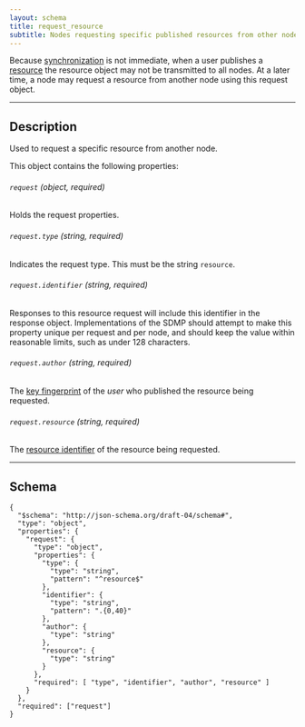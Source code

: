 ```yaml
---
layout: schema
title: request_resource
subtitle: Nodes requesting specific published resources from other nodes.
---
```



Because [synchronization](/synchronization) is not immediate, when a
user publishes a [resource](/resource) the resource object may not be
transmitted to all nodes. At a later time, a node may request a
resource from another node using this request object.

---

## Description

Used to request a specific resource from another node.

This object contains the following properties:

###### `request` *(object, required)*

Holds the request properties.

###### `request.type` *(string, required)*

Indicates the request type. This must be the string `resource`.

###### `request.identifier` *(string, required)*

Responses to this resource request will include this identifier in the response
object. Implementations of the SDMP should attempt to make this property unique
per request and per node, and should keep the value within reasonable limits, such
as under 128 characters.

###### `request.author` *(string, required)*

The [key fingerprint](/cryptography#key-fingerprint) of the *user* who published
the resource being requested.

###### `request.resource` *(string, required)*

The [resource identifier](/resource#resource-identifier) of the resource being requested.

---

## Schema

	{
	  "$schema": "http://json-schema.org/draft-04/schema#",
	  "type": "object",
	  "properties": {
	    "request": {
	      "type": "object",
	      "properties": {
	        "type": {
	          "type": "string",
	          "pattern": "^resource$"
	        },
	        "identifier": {
	          "type": "string",
	          "pattern": ".{0,40}"
	        },
	        "author": {
	          "type": "string"
	        },
	        "resource": {
	          "type": "string"
	        }
	      },
	      "required": [ "type", "identifier", "author", "resource" ]
	    }
	  },
	  "required": ["request"]
	}
